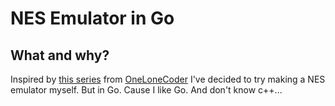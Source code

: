 NES Emulator in Go
==================

What and why?
-------------

Inspired by [this series](https://www.youtube.com/watch?v=nViZg02IMQo&list=PLrOv9FMX8xJHqMvSGB_9G9nZZ_4IgteYf) from [OneLoneCoder](https://github.com/OneLoneCoder) I've decided to try making a NES emulator myself. But in Go. Cause I like Go. And don't know c++...
